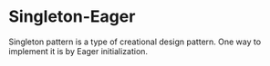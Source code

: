 # Singleton-Eager

Singleton pattern is a type of creational design pattern. One way to implement it is by Eager initialization.
